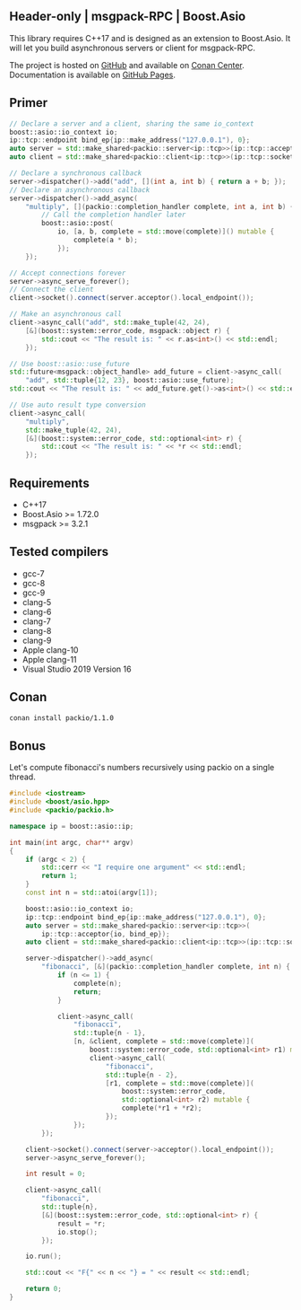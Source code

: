 
## Header-only | msgpack-RPC | Boost.Asio

This library requires C++17 and is designed as an extension to Boost.Asio. It will let you build asynchronous servers or client for msgpack-RPC.

The project is hosted on [GitHub](https://github.com/qchateau/packio/) and available on [Conan Center](https://conan.io/center/). Documentation is available on [GitHub Pages](https://qchateau.github.io/packio/).

## Primer

```cpp
// Declare a server and a client, sharing the same io_context
boost::asio::io_context io;
ip::tcp::endpoint bind_ep{ip::make_address("127.0.0.1"), 0};
auto server = std::make_shared<packio::server<ip::tcp>>(ip::tcp::acceptor{io, bind_ep});
auto client = std::make_shared<packio::client<ip::tcp>>(ip::tcp::socket{io});

// Declare a synchronous callback
server->dispatcher()->add("add", [](int a, int b) { return a + b; });
// Declare an asynchronous callback
server->dispatcher()->add_async(
    "multiply", [](packio::completion_handler complete, int a, int b) {
        // Call the completion handler later
        boost::asio::post(
            io, [a, b, complete = std::move(complete)]() mutable {
                complete(a * b);
            });
    });

// Accept connections forever
server->async_serve_forever();
// Connect the client
client->socket().connect(server.acceptor().local_endpoint());

// Make an asynchronous call
client->async_call("add", std::make_tuple(42, 24),
    [&](boost::system::error_code, msgpack::object r) {
        std::cout << "The result is: " << r.as<int>() << std::endl;
    });

// Use boost::asio::use_future
std::future<msgpack::object_handle> add_future = client->async_call(
    "add", std::tuple{12, 23}, boost::asio::use_future);
std::cout << "The result is: " << add_future.get()->as<int>() << std::endl;

// Use auto result type conversion
client->async_call(
    "multiply",
    std::make_tuple(42, 24),
    [&](boost::system::error_code, std::optional<int> r) {
        std::cout << "The result is: " << *r << std::endl;
    });
```

## Requirements

- C++17
- Boost.Asio >= 1.72.0
- msgpack >= 3.2.1

## Tested compilers

- gcc-7
- gcc-8
- gcc-9
- clang-5
- clang-6
- clang-7
- clang-8
- clang-9
- Apple clang-10
- Apple clang-11
- Visual Studio 2019 Version 16

## Conan

```bash
conan install packio/1.1.0
```

## Bonus

Let's compute fibonacci's numbers recursively using packio on a single thread.

```cpp
#include <iostream>
#include <boost/asio.hpp>
#include <packio/packio.h>

namespace ip = boost::asio::ip;

int main(int argc, char** argv)
{
    if (argc < 2) {
        std::cerr << "I require one argument" << std::endl;
        return 1;
    }
    const int n = std::atoi(argv[1]);

    boost::asio::io_context io;
    ip::tcp::endpoint bind_ep{ip::make_address("127.0.0.1"), 0};
    auto server = std::make_shared<packio::server<ip::tcp>>(
        ip::tcp::acceptor{io, bind_ep});
    auto client = std::make_shared<packio::client<ip::tcp>>(ip::tcp::socket{io});

    server->dispatcher()->add_async(
        "fibonacci", [&](packio::completion_handler complete, int n) {
            if (n <= 1) {
                complete(n);
                return;
            }

            client->async_call(
                "fibonacci",
                std::tuple{n - 1},
                [n, &client, complete = std::move(complete)](
                    boost::system::error_code, std::optional<int> r1) mutable {
                    client->async_call(
                        "fibonacci",
                        std::tuple{n - 2},
                        [r1, complete = std::move(complete)](
                            boost::system::error_code,
                            std::optional<int> r2) mutable {
                            complete(*r1 + *r2);
                        });
                });
        });

    client->socket().connect(server->acceptor().local_endpoint());
    server->async_serve_forever();

    int result = 0;

    client->async_call(
        "fibonacci",
        std::tuple{n},
        [&](boost::system::error_code, std::optional<int> r) {
            result = *r;
            io.stop();
        });

    io.run();

    std::cout << "F{" << n << "} = " << result << std::endl;

    return 0;
}
```
